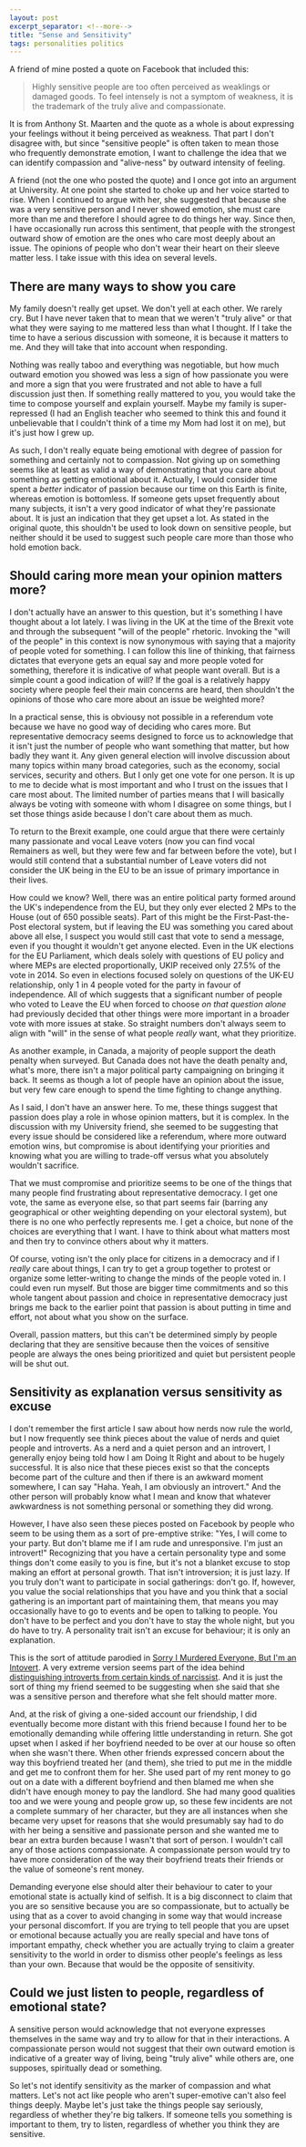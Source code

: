 ```yaml
---
layout: post
excerpt_separator: <!--more-->
title: "Sense and Sensitivity"
tags: personalities politics
---
```


A friend of mine posted a quote on Facebook that included this:

> Highly sensitive people are too often perceived as weaklings or damaged goods. To feel intensely is not a symptom of weakness, it is the trademark of the truly alive and compassionate.

It is from Anthony St. Maarten and the quote as a whole is about expressing your feelings without it being perceived as weakness. That part I don't disagree with, but since "sensitive people" is often taken to mean those who frequently demonstrate emotion, I want to challenge the idea that we can identify compassion and "alive-ness" by outward intensity of feeling.

A friend (not the one who posted the quote) and I once got into an argument at University. At one point she started to choke up and her voice started to rise. When I continued to argue with her, she suggested that because she was a very sensitive person and I never showed emotion, she must care more than me and therefore I should agree to do things her way. Since then, I have occasionally run across this sentiment, that people with the strongest outward show of emotion are the ones who care most deeply about an issue. The opinions of people who don't wear their heart on their sleeve matter less. I take issue with this idea on several levels.

<!--more-->

## There are many ways to show you care

My family doesn't really get upset. We don't yell at each other. We rarely cry. But I have never taken that to mean that we weren't "truly alive" or that what they were saying to me mattered less than what I thought. If I take the time to have a serious discussion with someone, it is because it matters to me. And they will take that into account when responding.

Nothing was really taboo and everything was negotiable, but how much outward emotion you showed was less a sign of how passionate you were and more a sign that you were frustrated and not able to have a full discussion just then. If something really mattered to you, you would take the time to compose yourself and explain yourself. Maybe my family is super-repressed (I had an English teacher who seemed to think this and found it unbelievable that I couldn't think of a time my Mom had lost it on me), but it's just how I grew up.

As such, I don't really equate being emotional with degree of passion for something and certainly not to compassion. Not giving up on something seems like at least as valid a way of demonstrating that you care about something as getting emotional about it. Actually, I would consider time spent a *better* indicator of passion because our time on this Earth is finite, whereas emotion is bottomless. If someone gets upset frequently about many subjects, it isn't a very good indicator of what they're passionate about. It is just an indication that they get upset a lot. As stated in the original quote, this shouldn't be used to look down on sensitive people, but neither should it be used to suggest such people care more than those who hold emotion back.

## Should caring more mean your opinion matters more?

I don't actually have an answer to this question, but it's something I have thought about a lot lately. I was living in the UK at the time of the Brexit vote and through the subsequent "will of the people" rhetoric. Invoking the "will of the people" in this context is now synonymous with saying that a majority of people voted for something. I can follow this line of thinking, that fairness dictates that everyone gets an equal say and more people voted for something, therefore it is indicative of what people want overall. But is a simple count a good indication of will? If the goal is a relatively happy society where people feel their main concerns are heard, then shouldn't the opinions of those who care more about an issue be weighted more?

In a practical sense, this is obviousy not possible in a referendum vote because we have no good way of deciding who cares more. But representative democracy seems designed to force us to acknowledge that it isn't just the number of people who want something that matter, but how badly they want it. Any given general election will involve discussion about many topics within many broad categories, such as the economy, social services, security and others. But I only get one vote for one person. It is up to me to decide what is most important and who I trust on the issues that I care most about. The limited number of parties means that I will basically always be voting with someone with whom I disagree on some things, but I set those things aside because I don't care about them as much.

To return to the Brexit example, one could argue that there were certainly many passionate and vocal Leave voters (now you can find vocal Remainers as well, but they were few and far between before the vote), but I would still contend that a substantial number of Leave voters did not consider the UK being in the EU to be an issue of primary importance in their lives.

How could we know? Well, there was an entire political party formed around the UK's independence from the EU, but they only ever elected 2 MPs to the House (out of 650 possible seats). Part of this might be the First-Past-the-Post electoral system, but if leaving the EU was something you cared about above all else, I suspect you would still cast that vote to send a message, even if you thought it wouldn't get anyone elected. Even in the UK elections for the EU Parliament, which deals solely with questions of EU policy and where MEPs are elected proportionally, UKIP received only 27.5% of the vote in 2014. So even in elections focused solely on questions of the UK-EU relationship, only 1 in 4 people voted for the party in favour of independence. All of which suggests that a significant number of people who voted to Leave the EU when forced to choose *on that question alone* had previously decided that other things were more important in a broader vote with more issues at stake. So straight numbers don't always seem to align with "will" in the sense of what people *really* want, what they prioritize.

As another example, in Canada, a majority of people support the death penalty when surveyed. But Canada does not have the death penalty and, what's more, there isn't a major political party campaigning on bringing it back. It seems as though a lot of people have an opinion about the issue, but very few care enough to spend the time fighting to change anything.

As I said, I don't have an answer here. To me, these things suggest that passion does play a role in whose opinion matters, but it is complex. In the discussion with my University friend, she seemed to be suggesting that every issue should be considered like a referendum, where more outward emotion wins, but compromise is about identifying your priorities and knowing what you are willing to trade-off versus what you absolutely wouldn't sacrifice.

That we must compromise and prioritize seems to be one of the things that many people find frustrating about representative democracy. I get one vote, the same as everyone else, so that part seems fair (barring any geographical or other weighting depending on your electoral system), but there is no one who perfectly represents me. I get a choice, but none of the choices are everything that I want. I have to think about what matters most and then try to convince others about why it matters.

Of course, voting isn't the only place for citizens in a democracy and if I *really* care about things, I can try to get a group together to protest or organize some letter-writing to change the minds of the people voted in. I could even run myself. But those are bigger time commitments and so this whole tangent about passion and choice in representative democracy just brings me back to the earlier point that passion is about putting in time and effort, not about what you show on the surface.

Overall, passion matters, but this can't be determined simply by people declaring that they are sensitive because then the voices of sensitive people are always the ones being prioritized and quiet but persistent people will be shut out.

## Sensitivity as explanation versus sensitivity as excuse

I don't remember the first article I saw about how nerds now rule the world, but I now frequently see think pieces about the value of nerds and quiet people and introverts. As a nerd and a quiet person and an introvert, I generally enjoy being told how I am Doing It Right and about to be hugely successful. It is also nice that these pieces exist so that the concepts become part of the culture and then if there is an awkward moment somewhere, I can say "Haha. Yeah, I am obviously an introvert." And the other person will probably know what I mean and know that whatever awkwardness is not something personal or something they did wrong.

However, I have also seen these pieces posted on Facebook by people who seem to be using them as a sort of pre-emptive strike: "Yes, I will come to your party. But don't blame me if I am rude and unresponsive. I'm just an introvert!" Recognizing that you have a certain personality type and some things don't come easily to you is fine, but it's not a blanket excuse to stop making an effort at personal growth. That isn't introversion; it is just lazy. If you truly don't want to participate in social gatherings: don't go. If, however, you value the social relationships that you have and you think that a social gathering is an important part of maintaining them, that means you may occasionally have to go to events and be open to talking to people. You don't have to be perfect and you don't have to stay the whole night, but you do have to try. A personality trait isn't an excuse for behaviour; it is only an explanation.

This is the sort of attitude parodied in [Sorry I Murdered Everyone, But I'm an Intovert](http://the-toast.net/2014/11/10/sorry-murdered-everyone-im-introvert/). A very extreme version seems part of the idea behind [distinguishing introverts from certain kinds of narcissist](https://blogs.scientificamerican.com/beautiful-minds/23-signs-youe28099re-secretly-a-narcissist-masquerading-as-a-sensitive-introvert/). And it is just the sort of thing my friend seemed to be suggesting when she said that she was a sensitive person and therefore what she felt should matter more.

And, at the risk of giving a one-sided account our friendship, I did eventually become more distant with this friend because I found her to be emotionally demanding while offering little understanding in return. She got upset when I asked if her boyfriend needed to be over at our house so often when she wasn't there. When other friends expressed concern about the way this boyfriend treated her (and them), she tried to put me in the middle and get me to confront them for her. She used part of my rent money to go out on a date with a different boyfriend and then blamed me when she didn't have enough money to pay the landlord. She had many good qualities too and we were young and people grow up, so these few incidents are not a complete summary of her character, but they are all instances when she became very upset for reasons that she would presumably say had to do with her being a sensitive and passionate person and she wanted me to bear an extra burden because I wasn't that sort of person. I wouldn't call any of those actions compassionate. A compassionate person would try to have more consideration of the way their boyfriend treats their friends or the value of someone's rent money.

Demanding everyone else should alter their behaviour to cater to your emotional state is actually kind of selfish. It is a big disconnect to claim that you are so sensitive because you are so compassionate, but to actually be using that as a cover to avoid changing in some way that would increase your personal discomfort. If you are trying to tell people that you are upset or emotional because actually you are really special and have tons of important empathy, check whether you are actually trying to claim a greater sensitivity to the world in order to dismiss other people's feelings as less than your own. Because that would be the opposite of sensitivity.

## Could we just listen to people, regardless of emotional state?

A sensitive person would acknowledge that not everyone expresses themselves in the same way and try to allow for that in their interactions. A compassionate person would not suggest that their own outward emotion is indicative of a greater way of living, being "truly alive" while others are, one supposes, spiritually dead or something.

So let's not identify sensitivity as the marker of compassion and what matters. Let's not act like people who aren't super-emotive can't also feel things deeply. Maybe let's just take the things people say seriously, regardless of whether they're big talkers. If someone tells you something is important to them, try to listen, regardless of whether you think they are sensitive.
